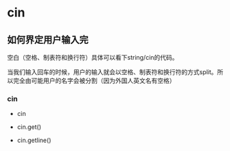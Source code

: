 # cin

## 如何界定用户输入完

空白（空格、制表符和换行符）具体可以看下string/cin的代码。

当我们输入回车的时候，用户的输入就会以空格、制表符和换行符的方式split。所以完全由可能用户的名字会被分割（因为外国人英文名有空格）

### cin

- cin

- cin.get()

- cin.getline()
